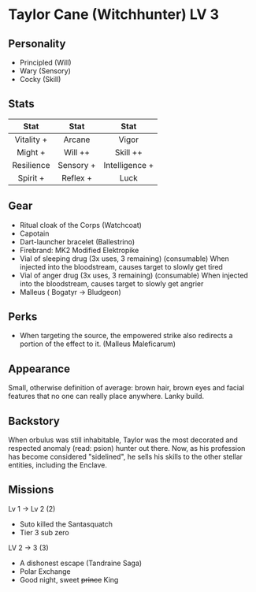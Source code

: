 # Taylor Cane (Witchhunter) LV 3

## Personality

- Principled (Will)
- Wary (Sensory)
- Cocky (Skill)

## Stats


|     Stat      |  Stat   |     Stat          |
| :-----------: | :-----: | :----------:      |
|  Vitality +   | Arcane   |    Vigor         |
|     Might + |  Will  ++  |   Skill ++         |
| Resilience   | Sensory + | Intelligence +   |
| Spirit +  | Reflex +     |     Luck          |


 ## Gear

 - Ritual cloak of the Corps (Watchcoat)
 - Capotain
 - Dart-launcher bracelet (Ballestrino)
 - Firebrand: MK2 Modified Elektropike 
 - Vial of sleeping drug (3x uses, 3 remaining) (consumable)
   When injected into the bloodstream, causes target to slowly get tired
 - Vial of anger drug (3x uses, 3 remaining) (consumable)
   When injected into the bloodstream, causes target to slowly get angrier
- Malleus ( Bogatyr -> Bludgeon) 

## Perks

- When targeting the source, the empowered strike also redirects a portion of the effect to it. (Malleus Maleficarum)

## Appearance

Small, otherwise definition of average: brown hair, brown eyes and facial features that no one can really place anywhere.
Lanky build.

## Backstory

When orbulus was still inhabitable, Taylor was the most decorated and respected anomaly (read: psion) hunter out there.
Now, as his profession has become considered "sidelined", he sells his skills to the other stellar entities, including the Enclave.

## Missions

Lv 1 -> Lv 2 (2)
- Suto killed the Santasquatch
- Tier 3 sub zero

LV 2 -> 3 (3)
- A dishonest escape (Tandraine Saga)
- Polar Exchange
- Good night, sweet ~~prince~~ King
 
